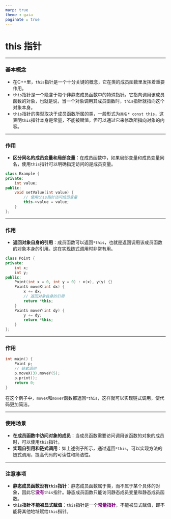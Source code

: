 ```yaml
---
marp: true
theme : gaia
paginate : true
---
```

<style>
em{
     font-style: normal;
     font-weight: bold;
     color: purple;
}
</style>

<!--_class: lead-->
# **this 指针**

---
### **基本概念**
+ 在C++里，`this`指针是一个十分关键的概念，它在类的成员函数里发挥着重要作用。
+ `this`指针是一个隐含于每个非静态成员函数中的特殊指针。它指向调用该成员函数的对象，也就是说，当一个对象调用其成员函数时，`this`指针就指向这个对象本身。
+ `this`指针的类型取决于成员函数所属的类，一般形式为`类名* const this`，这表明`this`指针本身是常量，不能被赋值，但可以通过它来修改所指向对象的内容。

---

### **作用**
- **区分同名的成员变量和局部变量**：在成员函数中，如果局部变量和成员变量同名，使用`this`指针可以明确指定访问的是成员变量。
```cpp
class Example {
private:
    int value;
public:
    void setValue(int value) {
        // 使用this指针访问成员变量
        this->value = value; 
    }
};
```

---
### **作用**
- **返回对象自身的引用**：成员函数可以返回`*this`，也就是返回调用该成员函数的对象本身的引用。这在实现链式调用时非常有用。
```cpp
class Point {
private:
    int x;
    int y;
public:
    Point(int x = 0, int y = 0) : x(x), y(y) {}
    Point& moveX(int dx) {
        x += dx;
        // 返回对象自身的引用
        return *this; 
    }
    Point& moveY(int dy) {
        y += dy;
        return *this;
    }
};
```

---

### **作用**
```cpp
int main() {
    Point p;
    // 链式调用
    p.moveX(3).moveY(5); 
    p.print();
    return 0;
}
```
在这个例子中，`moveX`和`moveY`函数都返回`*this`，这样就可以实现链式调用，使代码更加简洁。

---

### 使用场景
- **在成员函数中访问对象的成员**：当成员函数需要访问调用该函数的对象的成员时，可以使用`this`指针。
- **实现自引用和链式调用**：如上述例子所示，通过返回`*this`，可以实现方法的链式调用，提高代码的可读性和简洁性。

---

### 注意事项
- **静态成员函数没有`this`指针**：静态成员函数属于类，而不属于某个具体的对象，因此它*没有*`this`指针。静态成员函数只能访问静态成员变量和静态成员函数。
- **`this`指针不能被显式赋值**：`this`指针是一个*常量指针*，不能被显式赋值，即不能将其他地址赋给`this`指针。
